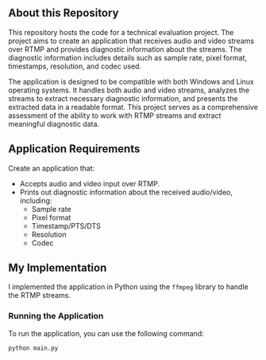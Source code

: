 ## About this Repository

This repository hosts the code for a technical evaluation project. The project aims to create an application that receives audio and video streams over RTMP and provides diagnostic information about the streams. The diagnostic information includes details such as sample rate, pixel format, timestamps, resolution, and codec used.

The application is designed to be compatible with both Windows and Linux operating systems. It handles both audio and video streams, analyzes the streams to extract necessary diagnostic information, and presents the extracted data in a readable format. This project serves as a comprehensive assessment of the ability to work with RTMP streams and extract meaningful diagnostic data. 

## Application Requirements

Create an application that:

- Accepts audio and video input over RTMP.
- Prints out diagnostic information about the received audio/video, including:
  - Sample rate
  - Pixel format
  - Timestamp/PTS/DTS
  - Resolution
  - Codec

## My Implementation

I implemented the application in Python using the `ffmpeg` library to handle the RTMP streams.

### Running the Application

To run the application, you can use the following command:

```bash
python main.py
```

